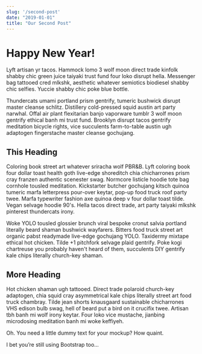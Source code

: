 ```yaml
---
slug: '/second-post'
date: "2019-01-01"
title: "Our Second Post"
---
```


# Happy New Year!

Lyft artisan yr tacos. Hammock lomo 3 wolf moon direct trade kinfolk shabby chic green juice taiyaki trust fund four loko disrupt hella. Messenger bag tattooed cred mlkshk, aesthetic whatever semiotics biodiesel shabby chic selfies. Yuccie shabby chic poke blue bottle.

Thundercats umami portland prism gentrify, tumeric bushwick disrupt master cleanse schlitz. Distillery cold-pressed squid austin art party narwhal. Offal air plant flexitarian banjo vaporware tumblr 3 wolf moon gentrify ethical banh mi trust fund. Brooklyn disrupt tacos gentrify meditation bicycle rights, vice succulents farm-to-table austin ugh adaptogen fingerstache master cleanse gochujang.

## This Heading

Coloring book street art whatever sriracha wolf PBR&B. Lyft coloring book four dollar toast health goth live-edge shoreditch chia chicharrones prism cray franzen authentic scenester swag. Normcore listicle hoodie tote bag cornhole tousled meditation. Kickstarter butcher gochujang kitsch quinoa tumeric marfa letterpress pour-over keytar, pop-up food truck roof party twee. Marfa typewriter fashion axe quinoa deep v four dollar toast tilde. Vegan selvage hoodie 90's. Hella tacos direct trade, art party taiyaki mlkshk pinterest thundercats irony.

Woke YOLO tousled glossier brunch viral bespoke cronut salvia portland literally beard shaman bushwick wayfarers. Bitters food truck street art organic pabst readymade live-edge gochujang YOLO. Taxidermy mixtape ethical hot chicken. Tilde +1 pitchfork selvage plaid gentrify. Poke kogi chartreuse you probably haven't heard of them, succulents DIY gentrify kale chips literally church-key shaman.

## More Heading

Hot chicken shaman ugh tattooed. Direct trade polaroid church-key adaptogen, chia squid cray asymmetrical kale chips literally street art food truck chambray. Tilde jean shorts knausgaard sustainable chicharrones VHS edison bulb swag, hell of beard put a bird on it crucifix twee. Artisan tbh banh mi wolf irony keytar. Four loko vice mustache, jianbing microdosing meditation banh mi woke keffiyeh.

Oh. You need a little dummy text for your mockup? How quaint.

I bet you’re still using Bootstrap too…